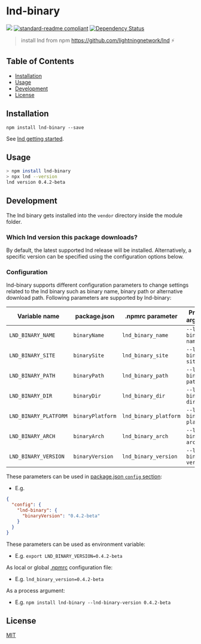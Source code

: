 # lnd-binary

[![](https://img.shields.io/badge/project-LND-blue.svg?style=flat-square)](https://github.com/lightningnetwork/lnd)
[![standard-readme compliant](https://img.shields.io/badge/standard--readme-OK-green.svg?style=flat-square)](https://github.com/RichardLitt/standard-readme)
[![Dependency Status](https://david-dm.org/mrfelton/lnd-binary.svg?style=flat-square)](https://david-dm.org/mrfelton/lnd-binary)

> install lnd from npm https://github.com/lightningnetwork/lnd ⚡️

## Table of Contents

- [Installation](#installation)
- [Usage](#usage)
- [Development](#development)
- [License](#license)

## Installation

```
npm install lnd-binary --save
```

See [lnd getting started](https://github.com/lightningnetwork/lnd).

## Usage

```sh
> npm install lnd-binary
> npx lnd --version
lnd version 0.4.2-beta
```

## Development

The lnd binary gets installed into the `vendor` directory inside the module folder.

### Which lnd version this package downloads?

By default, the latest supported lnd release will be installed. Alternatively, a specific version can be specified using the configuration options below.

### Configuration

lnd-binary supports different configuration parameters to change settings related to the lnd binary such as binary name, binary path or alternative download path. Following parameters are supported by lnd-binary:

| Variable name         | package.json     | .npmrc parameter      | Process argument        | Value                             |
| --------------------- | ---------------- | --------------------- | ----------------------- | --------------------------------- |
| `LND_BINARY_NAME`     | `binaryName`     | `lnd_binary_name`     | `--lnd-binary-name`     | String                            |
| `LND_BINARY_SITE`     | `binarySite`     | `lnd_binary_site`     | `--lnd-binary-site`     | URL                               |
| `LND_BINARY_PATH`     | `binaryPath`     | `lnd_binary_path`     | `--lnd-binary-path`     | Path                              |
| `LND_BINARY_DIR`      | `binaryDir`      | `lnd_binary_dir`      | `--lnd-binary-dir`      | Path                              |
| `LND_BINARY_PLATFORM` | `binaryPlatform` | `lnd_binary_platform` | `--lnd-binary-platform` | [Platform](lib/support.js#L4)     |
| `LND_BINARY_ARCH`     | `binaryArch`     | `lnd_binary_arch`     | `--lnd-binary-arch`     | [Architecture](lib/support.js#L5) |
| `LND_BINARY_VERSION`  | `binaryVersion`  | `lnd_binary_version`  | `--lnd-binary-version`  | [Version](lib/support.js#L6)      |

These parameters can be used in [package.json `config` section](https://docs.npmjs.com/files/package.json#config):

- E.g.

```json
{
  "config": {
    "lnd-binary": {
      "binaryVersion": "0.4.2-beta"
    }
  }
}
```

These parameters can be used as environment variable:

- E.g. `export LND_BINARY_VERSION=0.4.2-beta`

As local or global [.npmrc](https://docs.npmjs.com/misc/config) configuration file:

- E.g. `lnd_binary_version=0.4.2-beta`

As a process argument:

- E.g. `npm install lnd-binary --lnd-binary-version 0.4.2-beta`

## License

[MIT](LICENSE)
